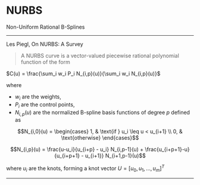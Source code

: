 # NURBS

Non-Uniform Rational B-Splines


---

Les Piegl, On NURBS: A Survey

> A NURBS curve is a vector-valued piecewise rational polynomial function of the form

$C(u) = \frac{\sum_i w_i P_i N_{i,p}(u)}{\sum_i w_i N_{i,p}(u)}$

where 
* $w_i$ are the weights,
* $P_i$ are the control points,
* $N_{i,p}(u)$ are the normalized B-spline basis functions of degree $p$ defined as

$$N_{i,0}(u) = \begin{cases}
    1, & \text{if } u_i \leq u < u_{i+1} \\
    0, & \text{otherwise}
\end{cases}$$

$$N_{i,p}(u) = \frac{u-u_i}{u_{i+p} - u_i} N_{i,p-1}(u) + \frac{u_{i+p+1}-u}{u_{i+p+1} - u_{i+1}} N_{i+1,p-1}(u)$$

where $u_i$ are the knots, forming a knot vector $U = [ u_0, u_1, \ldots, u_m ]^T$

---
